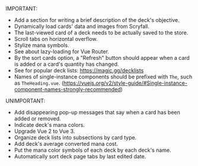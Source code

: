 IMPORTANT:

- Add a section for writing a brief description of the deck's objective.
- Dynamically load cards' data and images from Scryfall.
- The last-viewed card of a deck needs to be actually saved to the store.
- Scroll tabs on horizontal overflow.
- Stylize mana symbols.
- See about lazy-loading for Vue Router.
- By the sort cards option, a "Refresh" button should appear when a card is added or a card's quantity has changed.
- See for popular deck lists: https://magic.gg/decklists
- Names of single-instance components should be prefixed with `The`, such as `TheHeading.vue`. (https://vuejs.org/v2/style-guide/#Single-instance-component-names-strongly-recommended)


UNIMPORTANT:

- Add disappearing pop-up messages that say when a card has been added or removed.
- Indicate deck's mana colors.
- Upgrade Vue 2 to Vue 3.
- Organize deck lists into subsections by card type.
- Add deck's average converted mana cost.
- Put the mana color symbols of each deck by each deck's name.
- Automatically sort deck page tabs by last edited date.
